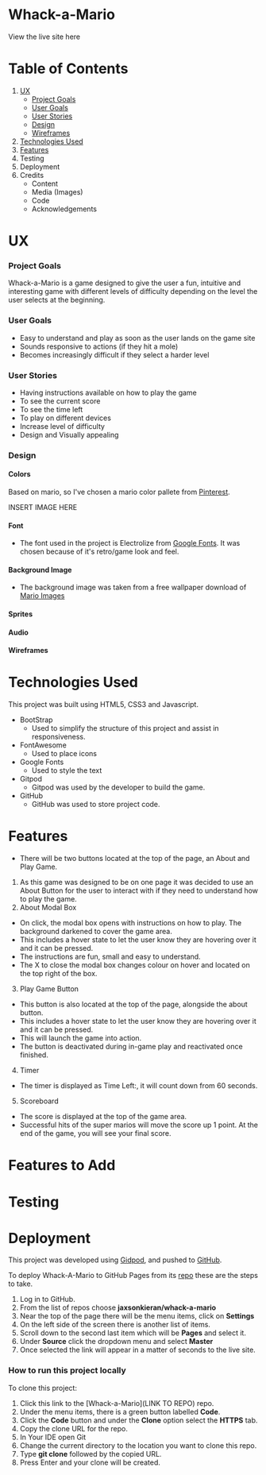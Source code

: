 # Whack-a-Mario
View the live site here

# Table of Contents
1. [UX](#ux)
    * [Project Goals](#project-goals)
    * [User Goals](#user-goals)
    * [User Stories](#user-stories)
    * [Design](#design)
    * [Wireframes](#wireframes)
2. [Technologies Used](#technologies-used)
3. [Features](#features)
4. Testing
5. Deployment
6. Credits
    * Content
    * Media (Images)
    * Code
    * Acknowledgements

# UX
### Project Goals
Whack-a-Mario is a game designed to give the user a fun, intuitive and interesting game with different levels of difficulty depending on the level the user selects at the beginning.

### User Goals
* Easy to understand and play as soon as the user lands on the game site
* Sounds responsive to actions (if they hit a mole)
* Becomes increasingly difficult if they select a harder level

### User Stories
* Having instructions available on how to play the game
* To see the current score
* To see the time left
* To play on different devices
* Increase level of difficulty 
* Design and Visually appealing

### Design
#### Colors
Based on mario, so I've chosen a mario color pallete from [Pinterest](https://www.pinterest.ie/pin/644366659198278801/). 

INSERT IMAGE HERE

#### Font
* The font used in the project is Electrolize from [Google Fonts](https://www.fonts.google.com). It was chosen because of it's retro/game look and feel.

#### Background Image
* The background image was taken from a free wallpaper download of [Mario Images](https://mrwallpaper.com/wallpapers/download-mario-wallpaper-nggsnupoh0ha4car.html)


#### Sprites


#### Audio


#### Wireframes


# Technologies Used
This project was built using HTML5, CSS3 and Javascript.

* BootStrap 
    * Used to simplify the structure of this project and assist in responsiveness.
* FontAwesome
    * Used to place icons
* Google Fonts
    * Used to style the text
* Gitpod 
    * Gitpod was used by the developer to build the game.
* GitHub
    * GitHub was used to store project code.


# Features
* There will be two buttons located at the top of the page, an About and Play Game.
1. As this game was designed to be on one page it was decided to use an About Button for the user to interact with if they need to understand how to play the game.
2. About Modal Box
* On click, the modal box opens with instructions on how to play. The background darkened to cover the game area. 
* This includes a hover state to let the user know they are hovering over it and it can be pressed.
* The instructions are fun, small and easy to understand. 
* The X to close the modal box changes colour on hover and located on the top right of the box.
3. Play Game Button
* This button is also located at the top of the page, alongside the about button.
* This includes a hover state to let the user know they are hovering over it and it can be pressed.
* This will launch the game into action.
* The button is deactivated during in-game play and reactivated once finished.
4. Timer
* The timer is displayed as Time Left:, it will count down from 60 seconds. 
5. Scoreboard
* The score is displayed at the top of the game area. 
* Successful hits of the super marios will move the score up 1 point. At the end of the game, you will see your final score.

# Features to Add


# Testing

# Deployment
This project was developed using [Gidpod](https://gitpod.io/), and pushed to [GitHub](https://github.com/).

To deploy Whack-A-Mario to GitHub Pages from its [repo]() these are the steps to take.

1. Log in to GitHub.
2. From the list of repos choose **jaxsonkieran/whack-a-mario**
3. Near the top of the page there will be the menu items, click on **Settings**
4. On the left side of the screen there is another list of items.
5. Scroll down to the second last item which will be **Pages** and select it.
6. Under **Source** click the dropdown menu and select **Master**
7. Once selected the link will appear in a matter of seconds to the live site.

### How to run this project locally

To clone this project:

1. Click this link to the [Whack-a-Mario](LINK TO REPO) repo.
2. Under the menu items, there is a green button labelled **Code**.
3. Click the **Code** button and under the **Clone** option select the **HTTPS** tab.
4. Copy the clone URL for the repo.
5. In Your IDE open Git
6. Change the current directory to the location you want to clone this repo.
7. Type **git clone** followed by the copied URL.
8. Press Enter and your clone will be created.






